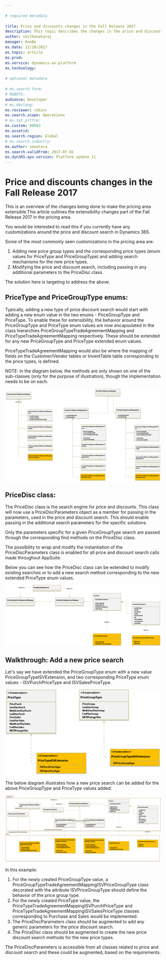 ```yaml
---

# required metadata

title: Price and discounts changes in the Fall Release 2017
description: This topic describes the changes in the price and discount area in the Fall Release 2017.
author: smithanataraj
manager: AnnBe
ms.date: 12/10/2017
ms.topic: article
ms.prod: 
ms.service: dynamics-ax-platform
ms.technology: 

# optional metadata

# ms.search.form: 
# ROBOTS: 
audience: Developer
# ms.devlang: 
ms.reviewer: robinr
ms.search.scope: Operations
# ms.tgt_pltfrm: 
ms.custom: 89563
ms.assetid: 
ms.search.region: Global
# ms.search.industry: 
ms.author: smnatara
ms.search.validFrom: 2017-07-01
ms.dyn365.ops.version: Platform update 11
---
```


# Price and discounts changes in the Fall Release 2017

This is an overview of the changes being done to make the pricing area extensible.This article outlines the extensibility changes part of the Fall Release 2017 in the pricing area.

You would be interested to read this if you currently have any customizations around the price and discount search in Dynamics 365. 

Some of the most commonly seen customizations in the pricing area are:

1. Adding new price group types and the corresponding price types (enum values for PriceType and PriceGroupType) and adding search mechanisms for the new price types.
2. Modifying the price and discount search, including passing in any additional parameters to the PriceDisc class. 

The solution here is targeting to address the above.

## PriceType and PriceGroupType enums:

Typically, adding a new type of price discount search would start with adding a new enum value in the two enums - PriceGroupType and PriceType. To enable these for extensibility, the behavior around the PriceGroupType  and PriceType enum values are now encapsulated in the class hierarchies PriceGroupTypeTradeAgreementMapping and PriceTypeTradeAgreementMapping respectively. These should be extended for any new PriceGroupType and PriceType extended enum values.

PriceTypeTradeAgreementMapping would also be where the mapping of fields on the Customer/Vendor tables or InventTable table corresponding to the price types, is defined. 

NOTE: In the diagram below, the methods are only shown on one of the sub-classes (only for the purpose of illustration), though the implementation needs to be on each. 

![PriceGroupTypeTradeAgreementMapping](media/PricingFall20171.png)

## PriceDisc class: 

The PriceDisc class is the search engine for price and discounts. This class will now use a PriceDiscParameters object as a member for passing in the parameters, used in the price and discount search. This should enable passing in the additional search parameters for the specific solutions.

Only the parameters specific for a given PriceGroupType search are passed through the corresponding find methods on the PriceDisc class. 

The possibility to wrap and modify the instantiation of the PriceDiscParameters class is enabled for all price and discount search calls made throughout AppSuite.

Below you can see how the PriceDisc class can be extended to modify existing searches or to add a new search method corresponding to the new extended PriceType enum values.

![PriceDiscClass](media/PricingFall20172.png)

## Walkthrough: Add a new price search

Let's say we have extended the PriceGroupType enum with a new value  PriceGroupTypeISVExtension, and two corresponding PriceType enum values - ISVPurchPriceType and ISVSalesPriceType. 

![WalkThrough1](media/PricingFall20173.png)

The below diagram illustrates how a new price search can be added for the above PriceGroupType and PriceType values added:

![WalkThrough2](media/PricingFall20174.png)

In this example:

1. For the newly created PriceGroupType value, a PriceGroupTypeTradeAgreementMappingISVPriceGroupType class decorated with the attribute ISVPriceGroupType should define the behavior of the price group type.
2. For the newly created PriceType value, the PriceTypeTradeAgreementMappingISVPurchPriceType and PriceTypeTradeAgreementMappingISVSalesPriceType classes corresponding to Purchase and Sales would be implemented.
3. The PriceDiscParameters class should be augmented to add any generic parameters for the price discount search.
4. The PriceDisc class should be augmented to create the new price discount search methods for the new price types.

The PriceDiscParameters is accessible from all classes related to price and discount search and these could be augmented, based on the requirements. 
